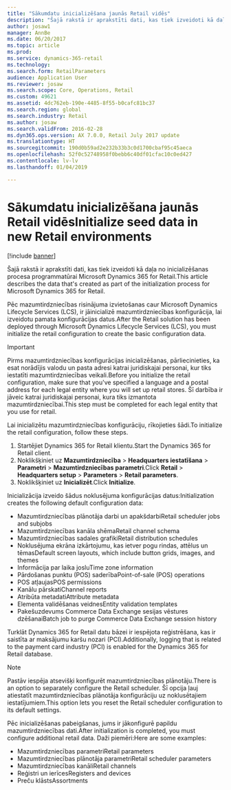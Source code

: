 ```yaml
---
title: "Sākumdatu inicializēšana jaunās Retail vidēs"
description: "Šajā rakstā ir aprakstīti dati, kas tiek izveidoti kā daļa no inicializēšanas procesa programmatūrai Microsoft Dynamics 365 for Retail."
author: josaw1
manager: AnnBe
ms.date: 06/20/2017
ms.topic: article
ms.prod: 
ms.service: dynamics-365-retail
ms.technology: 
ms.search.form: RetailParameters
audience: Application User
ms.reviewer: josaw
ms.search.scope: Core, Operations, Retail
ms.custom: 49621
ms.assetid: 4dc762eb-190e-4485-8f55-b0cafc81bc37
ms.search.region: global
ms.search.industry: Retail
ms.author: josaw
ms.search.validFrom: 2016-02-28
ms.dyn365.ops.version: AX 7.0.0, Retail July 2017 update
ms.translationtype: HT
ms.sourcegitcommit: 190d0b59ad2e232b33b3c0d1700cbaf95c45aeca
ms.openlocfilehash: 52f0c52748958f0bebb6c40df01cfac10c0ed427
ms.contentlocale: lv-lv
ms.lasthandoff: 01/04/2019

---
```


# <a name="initialize-seed-data-in-new-retail-environments"></a><span data-ttu-id="b620f-103">Sākumdatu inicializēšana jaunās Retail vidēs</span><span class="sxs-lookup"><span data-stu-id="b620f-103">Initialize seed data in new Retail environments</span></span>

[!include [banner](includes/banner.md)]

<span data-ttu-id="b620f-104">Šajā rakstā ir aprakstīti dati, kas tiek izveidoti kā daļa no inicializēšanas procesa programmatūrai Microsoft Dynamics 365 for Retail.</span><span class="sxs-lookup"><span data-stu-id="b620f-104">This article describes the data that's created as part of the initialization process for Microsoft Dynamics 365 for Retail.</span></span>

<span data-ttu-id="b620f-105">Pēc mazumtirdzniecības risinājuma izvietošanas caur Microsoft Dynamics Lifecycle Services (LCS), ir jāinicializē mazumtirdzniecības konfigurācija, lai izveidotu pamata konfigurācijas datus.</span><span class="sxs-lookup"><span data-stu-id="b620f-105">After the Retail solution has been deployed through Microsoft Dynamics Lifecycle Services (LCS), you must initialize the retail configuration to create the basic configuration data.</span></span>

> [!IMPORTANT]
> <span data-ttu-id="b620f-106">Pirms mazumtirdzniecības konfigurācijas inicializēšanas, pārliecinieties, ka esat norādījis valodu un pasta adresi katrai juridiskajai personai, kur tiks iestatīti mazumtirdzniecības veikali.</span><span class="sxs-lookup"><span data-stu-id="b620f-106">Before you initialize the retail configuration, make sure that you've specified a language and a postal address for each legal entity where you will set up retail stores.</span></span> <span data-ttu-id="b620f-107">Šī darbība ir jāveic katrai juridiskajai personai, kura tiks izmantota mazumtirdzniecībai.</span><span class="sxs-lookup"><span data-stu-id="b620f-107">This step must be completed for each legal entity that you use for retail.</span></span>

<span data-ttu-id="b620f-108">Lai inicializētu mazumtirdzniecības konfigurāciju, rīkojieties šādi.</span><span class="sxs-lookup"><span data-stu-id="b620f-108">To initialize the retail configuration, follow these steps.</span></span>

1. <span data-ttu-id="b620f-109">Startējiet Dynamics 365 for Retail klientu.</span><span class="sxs-lookup"><span data-stu-id="b620f-109">Start the Dynamics 365 for Retail client.</span></span>
2. <span data-ttu-id="b620f-110">Noklikšķiniet uz **Mazumtirdzniecība** &gt; **Headquarters iestatīšana** &gt; **Parametri** &gt; **Mazumtirdzniecības parametri**.</span><span class="sxs-lookup"><span data-stu-id="b620f-110">Click **Retail** &gt; **Headquarters setup** &gt; **Parameters** &gt; **Retail parameters**.</span></span>
3. <span data-ttu-id="b620f-111">Noklikšķiniet uz **Inicializēt**.</span><span class="sxs-lookup"><span data-stu-id="b620f-111">Click **Initialize**.</span></span>

<span data-ttu-id="b620f-112">Inicializācija izveido šādus noklusējuma konfigurācijas datus:</span><span class="sxs-lookup"><span data-stu-id="b620f-112">Initialization creates the following default configuration data:</span></span>

- <span data-ttu-id="b620f-113">Mazumtirdzniecības plānotāja darbi un apakšdarbi</span><span class="sxs-lookup"><span data-stu-id="b620f-113">Retail scheduler jobs and subjobs</span></span>
- <span data-ttu-id="b620f-114">Mazumtirdzniecības kanāla shēma</span><span class="sxs-lookup"><span data-stu-id="b620f-114">Retail channel schema</span></span>
- <span data-ttu-id="b620f-115">Mazumtirdzniecības sadales grafiki</span><span class="sxs-lookup"><span data-stu-id="b620f-115">Retail distribution schedules</span></span>
- <span data-ttu-id="b620f-116">Noklusējuma ekrāna izkārtojumu, kas ietver pogu rindas, attēlus un tēmas</span><span class="sxs-lookup"><span data-stu-id="b620f-116">Default screen layouts, which include button grids, images, and themes</span></span>
- <span data-ttu-id="b620f-117">Informācija par laika joslu</span><span class="sxs-lookup"><span data-stu-id="b620f-117">Time zone information</span></span>
- <span data-ttu-id="b620f-118">Pārdošanas punktu (POS) saderība</span><span class="sxs-lookup"><span data-stu-id="b620f-118">Point-of-sale (POS) operations</span></span>
- <span data-ttu-id="b620f-119">POS atļaujas</span><span class="sxs-lookup"><span data-stu-id="b620f-119">POS permissions</span></span>
- <span data-ttu-id="b620f-120">Kanālu pārskati</span><span class="sxs-lookup"><span data-stu-id="b620f-120">Channel reports</span></span>
- <span data-ttu-id="b620f-121">Atribūta metadati</span><span class="sxs-lookup"><span data-stu-id="b620f-121">Attribute metadata</span></span>
- <span data-ttu-id="b620f-122">Elementa validēšanas veidnes</span><span class="sxs-lookup"><span data-stu-id="b620f-122">Entity validation templates</span></span>
- <span data-ttu-id="b620f-123">Pakešuzdevums Commerce Data Exchange sesijas vēstures dzēšanai</span><span class="sxs-lookup"><span data-stu-id="b620f-123">Batch job to purge Commerce Data Exchange session history</span></span>

<span data-ttu-id="b620f-124">Turklāt Dynamics 365 for Retail datu bāzei ir iespējota reģistrēšana, kas ir saistīta ar maksājumu karšu nozari (PCI).</span><span class="sxs-lookup"><span data-stu-id="b620f-124">Additionally, logging that is related to the payment card industry (PCI) is enabled for the Dynamics 365 for Retail database.</span></span>

> [!NOTE]
> <span data-ttu-id="b620f-125">Pastāv iespēja atsevišķi konfigurēt mazumtirdzniecības plānotāju.</span><span class="sxs-lookup"><span data-stu-id="b620f-125">There is an option to separately configure the Retail scheduler.</span></span> <span data-ttu-id="b620f-126">Šī opcija ļauj atiestatīt mazumtirdzniecības plānotāja konfigurāciju uz noklusētajiem iestatījumiem.</span><span class="sxs-lookup"><span data-stu-id="b620f-126">This option lets you reset the Retail scheduler configuration to its default settings.</span></span>

<span data-ttu-id="b620f-127">Pēc inicializēšanas pabeigšanas, jums ir jākonfigurē papildu mazumtirdzniecības dati.</span><span class="sxs-lookup"><span data-stu-id="b620f-127">After initialization is completed, you must configure additional retail data.</span></span> <span data-ttu-id="b620f-128">Daži piemēri:</span><span class="sxs-lookup"><span data-stu-id="b620f-128">Here are some examples:</span></span>

- <span data-ttu-id="b620f-129">Mazumtirdzniecības parametri</span><span class="sxs-lookup"><span data-stu-id="b620f-129">Retail parameters</span></span>
- <span data-ttu-id="b620f-130">Mazumtirdzniecības plānotāja parametri</span><span class="sxs-lookup"><span data-stu-id="b620f-130">Retail scheduler parameters</span></span>
- <span data-ttu-id="b620f-131">Mazumtirdzniecības kanāli</span><span class="sxs-lookup"><span data-stu-id="b620f-131">Retail channels</span></span>
- <span data-ttu-id="b620f-132">Reģistri un ierīces</span><span class="sxs-lookup"><span data-stu-id="b620f-132">Registers and devices</span></span>
- <span data-ttu-id="b620f-133">Preču klāsts</span><span class="sxs-lookup"><span data-stu-id="b620f-133">Assortments</span></span>

